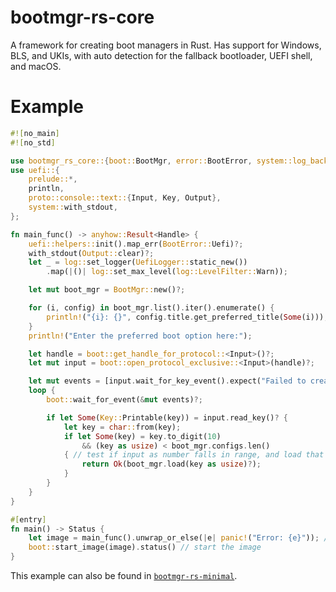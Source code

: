 # bootmgr-rs-core

A framework for creating boot managers in Rust. Has support for Windows, BLS, and UKIs, with auto detection for the fallback bootloader, UEFI shell, and macOS.

# Example
```rust
#![no_main]
#![no_std]

use bootmgr_rs_core::{boot::BootMgr, error::BootError, system::log_backend::UefiLogger};
use uefi::{
    prelude::*,
    println,
    proto::console::text::{Input, Key, Output},
    system::with_stdout,
};

fn main_func() -> anyhow::Result<Handle> {
    uefi::helpers::init().map_err(BootError::Uefi)?;
    with_stdout(Output::clear)?; 
    let _ = log::set_logger(UefiLogger::static_new())
        .map(|()| log::set_max_level(log::LevelFilter::Warn));

    let mut boot_mgr = BootMgr::new()?;

    for (i, config) in boot_mgr.list().iter().enumerate() {
        println!("{i}: {}", config.title.get_preferred_title(Some(i))); // get all boot entries in system
    }
    println!("Enter the preferred boot option here:");

    let handle = boot::get_handle_for_protocol::<Input>()?;
    let mut input = boot::open_protocol_exclusive::<Input>(handle)?;

    let mut events = [input.wait_for_key_event().expect("Failed to create key event")];
    loop {
        boot::wait_for_event(&mut events)?;

        if let Some(Key::Printable(key)) = input.read_key()? {
            let key = char::from(key);
            if let Some(key) = key.to_digit(10)
                && (key as usize) < boot_mgr.configs.len()
            { // test if input as number falls in range, and load that entry to get an image Handle
                return Ok(boot_mgr.load(key as usize)?);
            }
        }
    }
}

#[entry]
fn main() -> Status {
    let image = main_func().unwrap_or_else(|e| panic!("Error: {e}")); // get an image Handle or panic on error
    boot::start_image(image).status() // start the image
}
```

This example can also be found in [`bootmgr-rs-minimal`](https://github.com/some100/bootmgr-rs/tree/main/bootmgr-rs-minimal).